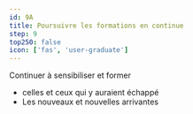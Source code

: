 ```yaml
---
id: 9A
title: Poursuivre les formations en continue
step: 9
top250: false
icon: ['fas', 'user-graduate']
---
```


Continuer à sensibiliser et former
* celles et ceux qui y auraient échappé
* Les nouveaux et nouvelles arrivantes
